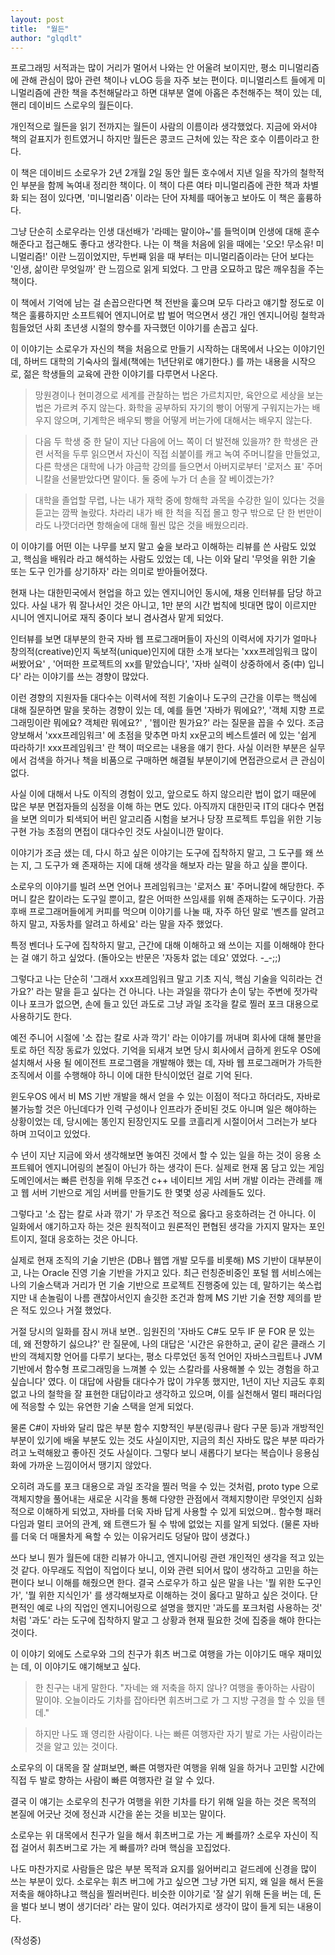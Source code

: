 ```yaml
---
layout: post
title:  "월든"
author: "glqdlt"
---
```


프로그래밍 서적과는 많이 거리가 멀어서 나와는 안 어울려 보이지만, 평소 미니멀리즘에 관해 관심이 많아 관련 책이나 vLOG 등을 자주 보는 편이다. 미니멀리스트 들에게 미니멀리즘에 관한 책을 추천해달라고 하면 대부분 열에 아홉은 추천해주는 책이 있는 데, 핸리 데이비드 스로우의 월든이다.

개인적으로 월든을 읽기 전까지는 월든이 사람의 이름이라 생각했었다. 지금에 와서야 책의 겉표지가 힌트였거니 하지만 월든은 콩코드 근처에 있는 작은 호수 이름이라고 한다. 

이 책은 데이비드 소로우가 2년 2개월 2일 동안 월든 호수에서 지낸 일을 작가의 철학적인 부분을 함께 녹여내 정리한 책이다. 이 책이 다른 여타 미니멀리즘에 관한 책과 차별화 되는 점이 있다면, '미니멀리즘' 이라는 단어 자체를 때어놓고 보아도 이 책은 훌륭하다. 

그냥 단순히 소로우라는 인생 대선배가 '라떼는 말이야~'를 들먹이며 인생에 대해 훈수 해준다고 접근해도 좋다고 생각한다. 나는 이 책을 처음에 읽을 때에는 '오오! 무소유! 미니멀리즘!' 이란 느낌이었지만, 두번째 읽을 때 부터는 미니멀리즘이라는 단어 보다는 '인생, 삶이란 무엇일까' 란 느낌으로 읽게 되었다. 그 만큼 오묘하고 많은 깨우침을 주는 책이다.

이 책에서 기억에 남는 걸 손꼽으란다면 책 전반을 훑으며 모두 다라고 얘기할 정도로 이 책은 훌륭하지만 소프트웨어 엔지니어로 밥 벌어 먹으면서 생긴 개인 엔지니어링 철학과 힘들었던 사회 초년생 시절의 향수를 자극했던 이야기를 손꼽고 싶다.

이 이야기는 소로우가 자신의 책을 처음으로 만들기 시작하는 대목에서 나오는 이야기인 데, 하버드 대학의 기숙사의 월세(책에는 1년단위로 얘기한다.) 를 까는 내용을 시작으로, 젊은 학생들의 교육에 관한 이야기를 다루면서 나온다.

>망원경이나 현미경으로 세계를 관찰하는 법은 가르치지만, 육안으로 세상을 보는 법은 가르켜 주지 않는다. 화학을 공부하되 자기의 빵이 어떻게 구워지는가는 배우지 않으며, 기계학은 배우되 빵을 어떻게 버는가에 대해서는 배우지 않는다. 

> 다음 두 학생 중 한 달이 지난 다음에 어느 쪽이 더 발전해 있을까? 한 학생은 관련 서적을 두루 읽으면서 자신이 직접 쇠붙이를 캐고 녹여 주머니칼을 만들었고, 다른 학생은 대학에 나가 야금학 강의를 들으면서 아버지로부터 '로저스 표' 주머니칼을 선물받았다면 말이다. 둘 중에 누가 더 손을 잘 베이겠는가?

> 대학을 졸업할 무렵, 나는 내가 재학 중에 항해학 과목을 수강한 일이 있다는 것을 듣고는 깜짝 놀랐다. 차라리 내가 배 한 척을 직접 몰고 항구 밖으로 단 한 번만이라도 나깟더라면 항해술에 대해 훨씬 많은 것을 배웠으리라.

이 이야기를 어떤 이는 나무를 보지 말고 숲을 보라고 이해하는 리뷰를 쓴 사람도 있었고, 핵심을 배워라 라고 해석하는 사람도 있었는 데, 나는 이와 달리 '무엇을 위한 기술 또는 도구 인가를 상기하자' 라는 의미로 받아들어졌다. 

현재 나는 대한민국에서 현업을 하고 있는 엔지니어인 동시에, 채용 인터뷰를 담당 하고 있다. 사실 내가 뭐 잘나서인 것은 아니고, 1만 분의 시간 법칙에 빗대면 많이 이르지만 시니어 엔지니어로 재직 중이다 보니 겸사겸사 맡게 되었다.

인터뷰를 보면 대부분의 한국 자바 웹 프로그래머들이 자신의 이력서에 자기가 얼마나 창의적(creative)인지 독보적(unique)인지에 대한 소개 보다는 'xxx프레임워크 많이 써봤어요' , '어떠한 프로젝트의 xx를 맡았습니다', '자바 실력이 상중하에서 중(中) 입니다' 라는 이야기를 쓰는 경향이 많았다. 

이런 경향의 지원자들 대다수는 이력서에 적힌 기술이나 도구의 근간을 이루는 핵심에 대해 질문하면 말을 못하는 경향이 있는 데, 예를 들면 '자바가 뭐에요?', '객체 지향 프로그래밍이란 뭐에요? 객체란 뭐에요?' , '웹이란 뭔가요?' 라는 질문을 꼽을 수 있다. 조금 양보해서 'xxx프레임워크' 에 초점을 맞추면 마치 xx문고의 베스트셀러 에 있는 '쉽게 따라하기! xxx프레임워크' 란 책이 떠오르는 내용을 얘기 한다. 사실 이러한 부분은 실무에서 검색을 하거나 책을 비품으로 구매하면 해결될 부분이기에 면접관으로서 큰 관심이 없다.

사실 이에 대해서 나도 이직의 경험이 있고, 앞으로도 하지 않으리란 법이 없기 때문에 많은 부분 면접자들의 심정을 이해 하는 면도 있다. 아직까지 대한민국 IT의 대다수 면접을 보면 의미가 퇴색되어 버린 알고리즘 시험을 보거나 당장 프로젝트 투입을 위한 기능 구현 가능 초점의 면접이 대다수인 것도 사실이니깐 말이다.

이야기가 조금 샜는 데, 다시 하고 싶은 이야기는 도구에 집착하지 말고, 그 도구를 왜 쓰는 지, 그 도구가 왜 존재하는 지에 대해 생각을 해보자 라는 말을 하고 싶을 뿐이다.

소로우의 이야기를 빌려 쓰면 언어나 프레임워크는 '로저스 표' 주머니칼에 해당한다. 주머니 칼은 칼이라는 도구일 뿐이고, 칼은 어떠한 쓰임새를 위해 존재하는 도구이다. 가끔 후배 프로그래머들에게 커피를 먹으며 이야기를 나눌 때, 자주 하던 말로 '벤츠를 알려고 하지 말고, 자동차를 알려고 하세요' 라는 말을 자주 했었다. 

특정 벤더나 도구에 집착하지 말고, 근간에 대해 이해하고 왜 쓰이는 지를 이해해야 한다는 걸 얘기 하고 싶었다. (돌아오는 반문은 '자동차 없는 데요' 였었다. -_-;;)

그렇다고 나는 단순히 '그래서 xxx프레임워크 말고 기초 지식, 핵심 기술을 익히라는 건가요?' 라는 말을 듣고 싶다는 건 아니다. 나는 과일을 깎다가 손이 닿는 주변에 젓가락이나 포크가 없으면, 손에 들고 있던 과도로 그냥 과일 조각을 칼로 찔러 포크 대용으로 사용하기도 한다. 

예전 주니어 시절에 '소 잡는 칼로 사과 깍기' 라는 이야기를 꺼내며 회사에 대해 불만을 토로 하던 직장 동료가 있었다. 기억을 되새겨 보면 당시 회사에서 급하게 윈도우 OS에 설치해서 사용 될 에이전트 프로그램을 개발해야 했는 데, 자바 웹 프로그래머가 가득한 조직에서 이를 수행해야 하니 이에 대한 탄식이었던 걸로 기억 된다. 

윈도우OS 에서 비 MS 기반 개발을 해서 얻을 수 있는 이점이 적다고 하더라도, 자바로 불가능할 것은 아닌데다가 인력 구성이나 인프라가 준비된 것도 아니며 일은 해야하는 상황이었는 데, 당시에는 똥인지 된장인지도 모를 코흘리게 시절이어서 그러는가 보다 하며 끄덕이고 있었다. 

수 년이 지난 지금에 와서 생각해보면 놓여진 것에서 할 수 있는 일을 하는 것이 응용 소프트웨어 엔지니어링의 본질이 아닌가 하는 생각이 든다. 실제로 현재 몸 담고 있는 게임 도메인에서는 빠른 런칭을 위해 무조건 c++ 네이티브 게임 서버 개발 이라는 관례를 깨고 웹 서버 기반으로 게임 서버를 만들기도 한 몇몇 성공 사례들도 있다. 

그렇다고 '소 잡는 칼로 사과 깎기' 가 무조건 적으로 옳다고 응호하려는 건 아니다. 이 일화에서 얘기하고자 하는 것은 원칙적이고 원론적인 편협된 생각을 가지지 말자는 포인트이지, 절대 응호하는 것은 아니다. 

실제로 현재 조직의 기술 기반은 (DB나 웹앱 개발 모두를 비롯해) MS 기반이 대부분이고, 나는 Oracle 진영 기술 기반을 가지고 있다. 최근 런칭준비중인 포털 웹 서비스에는 나의 기술스택과 거리가 먼 기술 기반으로 프로젝트 진행중에 있는 데, 말하기는 쑥스럽지만 내 손놀림이 나름 괜찮아서인지 솔깃한 조건과 함께 MS 기반 기술 전향 제의를 받은 적도 있으나 거절 했었다.

거절 당시의 일화를 잠시 꺼내 보면.. 임원진의 '자바도 C#도 모두 IF 문 FOR 문 있는 데, 왜 전향하기 싫으냐?' 란 질문에, 나의 대답은 '시간은 유한하고, 굳이 같은 클래스 기반의 객체지향 언어를 다루기 보다는, 평소 다루었던 동적 언어인 자바스크립트나 JVM 기반에서 함수형 프로그래밍을 느껴볼 수 있는 스칼라를 사용해볼 수 있는 경험을 하고 싶습니다' 였다. 이 대답에 사람들 대다수가 많이 갸우똥 했지만, 1년이 지난 지금도 후회없고 나의 철학을 잘 표현한 대답이라고 생각하고 있으며, 이를 실천해서 멀티 패러다임에 적응할 수 있는 유연한 기술 스택을 얻게 되었다. 

물론 C#이 자바와 달리 많은 부분 함수 지향적인 부분(링큐나 람다 구문 등)과 개방적인 부분이 있기에 배울 부분도 있는 것도 사실이지만, 지금의 최신 자바도 많은 부분 따라가려고 노력해왔고 좋아진 것도 사실이다. 그렇다 보니 새롭다기 보다는 복습이나 응용심화에 가까운 느낌이어서 땡기지 않았다.

오히려 과도를 포크 대용으로 과일 조각을 찔러 먹을 수 있는 것처럼, proto type 으로 객체지향을 풀어내는 새로운 시각을 통해 다양한 관점에서 객체지향이란 무엇인지 심화적으로 이해하게 되었고, 자바를 더욱 자바 답게 사용할 수 있게 되었으며.. 함수형 패러다임과 멀티 코어의 관계, 왜 트랜드가 될 수 밖에 없었는 지를 알게 되었다. (물론 자바를 더욱 더 매몰차게 욕할 수 있는 이유거리도 덩달아 많이 생겼다.)

쓰다 보니 뭔가 월든에 대한 리뷰가 아니고, 엔지니어링 관련 개인적인 생각을 적고 있는 것 같다. 아무래도 직업이 직업이다 보니, 이와 관련 되어서 많이 생각하고 고민을 하는 편이다 보니 이해를 해줬으면 한다. 결국 스로우가 하고 싶은 말을 나는 '뭘 위한 도구인가', '뭘 위한 지식인가' 를 생각해보자로 이해하는 것이 옳다고 말하고 싶은 것이다. 단편적인 예로 나의 직업인 엔지니어링으로 설명을 했지만 '과도를 포크처럼 사용하는 것' 처럼 '과도' 라는 도구에 집착하지 말고 그 상황과 현재 필요한 것에 집중을 해야 한다는 것이다.

이 이야기 외에도 스로우와 그의 친구가 휘츠 버그로 여행을 가는 이야기도 매우 재미있는 데, 이 이야기도 얘기해보고 싶다.

> 한 친구는 내게 말한다. "자네는 왜 저축을 하지 않나? 여행을 좋아하는 사람이 말이야. 오늘이라도 기차를 잡아타면 휘츠버그로 가 그 지방 구경을 할 수 있을 텐데."

> 하지만 나도 꽤 영리한 사람이다. 나는 빠른 여행자란 자기 발로 가는 사람이라는 것을 알고 있는 것이다. 

소로우의 이 대목을 잘 살펴보면, 빠른 여행자란 여행을 위해 일을 하거나 고민할 시간에 직접 두 발로 향하는 사람이 빠른 여행자란 걸 알 수 있다.

결국 이 얘기는 소로우의 친구가 여행을 위한 기차를 타기 위해 일을 하는 것은 목적의 본질에 어긋난 것에 정신과 시간을 쏟는 것을 비꼬는 말이다.

소로우는 위 대목에서 친구가 일을 해서 휘츠버그로 가는 게 빠를까? 소로우 자신이 직접 걸어서 휘츠버그로 가는 게 빠를까? 라며 핵심을 꼬집었다.

나도 마찬가지로 사람들은 많은 부분 목적과 요지를 잃어버리고 겉드레에 신경을 많이 쓰는 부분이 있다. 소로우는 휘츠 버그에 가고 싶으면 그냥 가면 되지, 왜 일을 해서 돈을 저축을 해야하냐고 핵심을 찔러버린다. 비슷한 이야기로 '잘 살기 위해 돈을 버는 데, 돈을 벌다 보니 병이 생기더라' 라는 말이 있다. 여러가지로 생각이 많이 들게 되는 내용이다.

(작성중)
